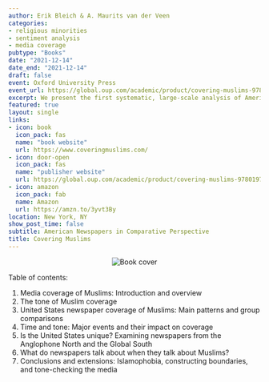 ```yaml
---
author: Erik Bleich & A. Maurits van der Veen
categories:
- religious minorities
- sentiment analysis
- media coverage
pubtype: "Books"
date: "2021-12-14"
date_end: "2021-12-14"
draft: false
event: Oxford University Press
event_url: https://global.oup.com/academic/product/covering-muslims-9780197611722
excerpt: We present the first systematic, large-scale analysis of American newspaper coverage of Muslims. By comparing it over time with reporting on other groups and issues as well as coverage of the subject in other countries, we demonstrate conclusively how negative American newspapers have been in their treatment of Muslims across the two-decade period between 1996 and 2016, both in an absolute sense and compared to a range of other groups. The same pattern holds in other countries, such as Australia, Canada, and the UK. While 9/11 did not make coverage more negative in the long run, it did dramatically increase the prevalence of references to terrorism and extremism.
featured: true
layout: single
links:
- icon: book
  icon_pack: fas
  name: "book website"
  url: https://www.coveringmuslims.com/
- icon: door-open
  icon_pack: fas
  name: "publisher website"
  url: https://global.oup.com/academic/product/covering-muslims-9780197611722
- icon: amazon
  icon_pack: fab
  name: Amazon
  url: https://amzn.to/3yvt3By
location: New York, NY
show_post_time: false
subtitle: American Newspapers in Comparative Perspective
title: Covering Muslims
---
```

<center>
<img src="/img/CoveringMuslims_cover.jpg" alt="Book cover">
</center>

Table of contents:

1. Media coverage of Muslims: Introduction and overview
2. The tone of Muslim coverage
3. United States newspaper coverage of Muslims: Main patterns and group comparisons
4. Time and tone: Major events and their impact on coverage
5. Is the United States unique? Examining newspapers from the Anglophone North and the Global South
6. What do newspapers talk about when they talk about Muslims?
7. Conclusions and extensions: Islamophobia, constructing boundaries, and tone-checking the media

